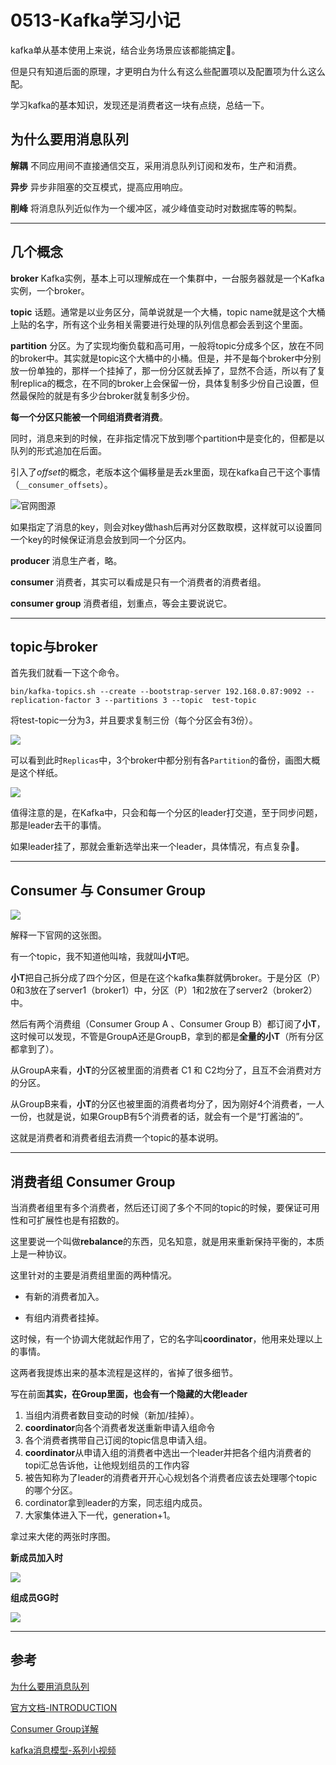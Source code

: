 # 0513-Kafka学习小记

kafka单从基本使用上来说，结合业务场景应该都能搞定:dog:。

但是只有知道后面的原理，才更明白为什么有这么些配置项以及配置项为什么这么配。

学习kafka的基本知识，发现还是消费者这一块有点绕，总结一下。



## 为什么要用消息队列

**解耦**   不同应用间不直接通信交互，采用消息队列订阅和发布，生产和消费。

**异步**   异步非阻塞的交互模式，提高应用响应。

**削峰**   将消息队列近似作为一个缓冲区，减少峰值变动时对数据库等的鸭梨。

-----

## 几个概念

**broker**  Kafka实例，基本上可以理解成在一个集群中，一台服务器就是一个Kafka实例，一个broker。

**topic** 话题。通常是以业务区分，简单说就是一个大桶，topic name就是这个大桶上贴的名字，所有这个业务相关需要进行处理的队列信息都会丢到这个里面。

**partition** 分区。为了实现均衡负载和高可用，一般将topic分成多个区，放在不同的broker中。其实就是topic这个大桶中的小桶。但是，并不是每个broker中分别放一份单独的，那样一个挂掉了，那一份分区就丢掉了，显然不合适，所以有了复制replica的概念，在不同的broker上会保留一份，具体复制多少份自己设置，但然最保险的就是有多少台broker就复制多少份。

**每一个分区只能被一个同组消费者消费**。

同时，消息来到的时候，在非指定情况下放到哪个partition中是变化的，但都是以队列的形式追加在后面。

引入了*offset*的概念，老版本这个偏移量是丢zk里面，现在kafka自己干这个事情（`__consumer_offsets`）。


![官网图源](_media\20190513-01.png)

如果指定了消息的key，则会对key做hash后再对分区数取模，这样就可以设置同一个key的时候保证消息会放到同一个分区内。

**producer** 消息生产者，略。

**consumer** 消费者，其实可以看成是只有一个消费者的消费者组。

**consumer group** 消费者组，划重点，等会主要说说它。

-----

##  topic与broker

首先我们就看一下这个命令。  

`bin/kafka-topics.sh --create --bootstrap-server 192.168.0.87:9092 --replication-factor 3 --partitions 3 --topic  test-topic ` 

将test-topic一分为3，并且要求复制三份（每个分区会有3份）。

![](_media\20190513-04.png)

可以看到此时`Replicas`中，3个broker中都分别有各`Partition`的备份，画图大概是这个样纸。

![](_media\20190513-05.png)

值得注意的是，在Kafka中，只会和每一个分区的leader打交道，至于同步问题，那是leader去干的事情。

如果leader挂了，那就会重新选举出来一个leader，具体情况，有点复杂:rofl:。

-----

## Consumer 与 Consumer Group

![](_media\20190513-06.png)



解释一下官网的这张图。

有一个topic，我不知道他叫啥，我就叫**小T**吧。

**小T**把自己拆分成了四个分区，但是在这个kafka集群就俩broker。于是分区（P）0和3放在了server1（broker1）中，分区（P）1和2放在了server2（broker2）中。

然后有两个消费组（Consumer Group A 、Consumer Group B）都订阅了**小T**，这时候可以发现，不管是GroupA还是GroupB，拿到的都是**全量的小T**（所有分区都拿到了）。

从GroupA来看，**小T**的分区被里面的消费者 C1 和 C2均分了，且互不会消费对方的分区。

从GroupB来看，**小T**的分区也被里面的消费者均分了，因为刚好4个消费者，一人一份，也就是说，如果GroupB有5个消费者的话，就会有一个是“打酱油的”。

这就是消费者和消费者组去消费一个topic的基本说明。

-----

## 消费者组 Consumer Group

当消费者组里有多个消费者，然后还订阅了多个不同的topic的时候，要保证可用性和可扩展性也是有招数的。

这里要说一个叫做**rebalance**的东西，见名知意，就是用来重新保持平衡的，本质上是一种协议。

这里针对的主要是消费组里面的两种情况。

- 有新的消费者加入。

- 有组内消费者挂掉。

这时候，有一个协调大佬就起作用了，它的名字叫**coordinator**，他用来处理以上的事情。

这两者我提炼出来的基本流程是这样的，省掉了很多细节。

写在前面**其实，在Group里面，也会有一个隐藏的大佬leader**

1. 当组内消费者数目变动的时候（新加/挂掉）。
2. **coordinator**向各个消费者发送重新申请入组命令
3. 各个消费者携带自己订阅的topic信息申请入组。
4. **coordinator**从申请入组的消费者中选出一个leader并把各个组内消费者的topi汇总告诉他，让他规划组员的工作内容
5. 被告知称为了leader的消费者开开心心规划各个消费者应该去处理哪个topic的哪个分区。
6. cordinator拿到leader的方案，同志组内成员。
7. 大家集体进入下一代，generation+1。

拿过来大佬的两张时序图。



**新成员加入时**

![](_media\20190513-07.png)



**组成员GG时**

![](_media\20190513-08.png)





-----

## 参考

[为什么要用消息队列](https://github.com/doocs/advanced-java/blob/master/docs/high-concurrency/why-mq.md)

[官方文档-INTRODUCTION](http://kafka.apache.org/intro)

[Consumer Group详解](http://www.cnblogs.com/huxi2b/p/6223228.html)

[kafka消息模型-系列小视频](https://www.bilibili.com/video/av32925832?t=511)







